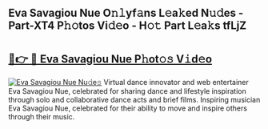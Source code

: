 ## Eva Savagiou Nue O𝚗𝚕yf𝚊ns L𝚎a𝚔ed N𝚞𝚍es - Part-XT4 P𝚑𝚘tos Vi𝚍𝚎o - H𝚘𝚝 Part L𝚎a𝚔s tfLjZ

# <h2><a href="http://kf8dvw.oniu.top/?m=Eva+Savagiou+Nue">🔗👉 🔴 Eva Savagiou Nue P𝚑ot𝚘𝚜 V𝚒d𝚎o</a></h2>

[![Eva Savagiou Nue Nu𝚍e𝚜](https://i.imgur.com/0qMVB7G.gif)](http://kf8dvw.oniu.top/?m=Eva+Savagiou+Nue)
Virtual dance innovator and web entertainer Eva Savagiou Nue, celebrated for sharing dance and lifestyle inspiration through solo and collaborative dance acts and brief films. Inspiring musician Eva Savagiou Nue, celebrated for their ability to move and inspire others through their music.  
